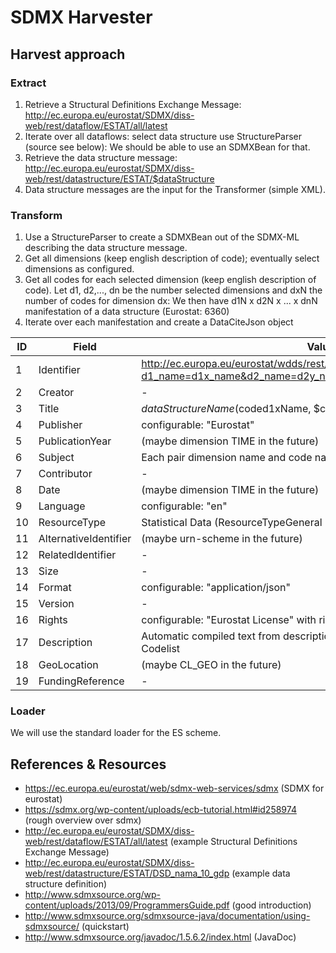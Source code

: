 # SDMX Harvester

## Harvest approach

### Extract

1. Retrieve a Structural Definitions Exchange Message: http://ec.europa.eu/eurostat/SDMX/diss-web/rest/dataflow/ESTAT/all/latest
2. Iterate over all dataflows: select data structure use StructureParser (source see below): We should be able to use an SDMXBean for that.
3. Retrieve the data structure message: http://ec.europa.eu/eurostat/SDMX/diss-web/rest/datastructure/ESTAT/$dataStructure
4. Data structure messages are the input for the Transformer (simple XML).


### Transform

1. Use a StructureParser to create a SDMXBean out of the SDMX-ML describing the data structure message.
2. Get all dimensions (keep english description of code); eventually select dimensions as configured.
3. Get all codes for each selected dimension (keep english description of code).
   Let d1, d2,..., dn be the number selected dimensions and dxN the number of codes for dimension dx: We then have d1N x d2N x ... x dnN manifestation of a data structure (Eurostat: 6360)
4. Iterate over each manifestation and create a DataCiteJson object


| ID | Field                    | Value |
| -- | ------------------------ | ----- |
| 1  | Identifier               | http://ec.europa.eu/eurostat/wdds/rest/data/v2.1/json/en/$dataStructureId?d1_name=d1x_name&d2_name=d2y_name...dn_name=d2z_name |
| 2  | Creator                  | - |
| 3  | Title                    | $dataStructureName ($coded1xName, $coded2yName, ... $codednzName) |
| 4  | Publisher                | configurable: "Eurostat" |
| 5  | PublicationYear          | (maybe dimension TIME in the future) |
| 6  | Subject                  | Each pair dimension name and code name a subject |
| 7  | Contributor              | - |
| 8  | Date                     | (maybe dimension TIME in the future) |
| 9  | Language                 | configurable: "en" |
| 10 | ResourceType             | Statistical Data (ResourceTypeGeneral |  Dataset) |
| 11 | AlternativeIdentifier    | (maybe urn-scheme in the future) |
| 12 | RelatedIdentifier        | - |
| 13 | Size                     | - |
| 14 | Format                   | configurable: "application/json" |
| 15 | Version                  | - |
| 16 | Rights                   | configurable: "Eurostat License" with rightsUri set to "https | //ec.europa.eu/eurostat/about/policies/copyright" (configurable) |
| 17 | Description              | Automatic compiled text from descriptions of data flows, dimensions and Codelist |
| 18 | GeoLocation              | (maybe CL_GEO in the future) |
| 19 | FundingReference         | - |

### Loader

We will use the standard loader for the ES scheme.

## References & Resources

* https://ec.europa.eu/eurostat/web/sdmx-web-services/sdmx (SDMX for eurostat)
* https://sdmx.org/wp-content/uploads/ecb-tutorial.html#id258974  (rough overview over sdmx)
* http://ec.europa.eu/eurostat/SDMX/diss-web/rest/dataflow/ESTAT/all/latest (example  Structural Definitions Exchange Message)
* http://ec.europa.eu/eurostat/SDMX/diss-web/rest/datastructure/ESTAT/DSD_nama_10_gdp (example data structure definition)
* http://www.sdmxsource.org/wp-content/uploads/2013/09/ProgrammersGuide.pdf (good introduction)
* http://www.sdmxsource.org/sdmxsource-java/documentation/using-sdmxsource/ (quickstart)
* http://www.sdmxsource.org/javadoc/1.5.6.2/index.html (JavaDoc)
